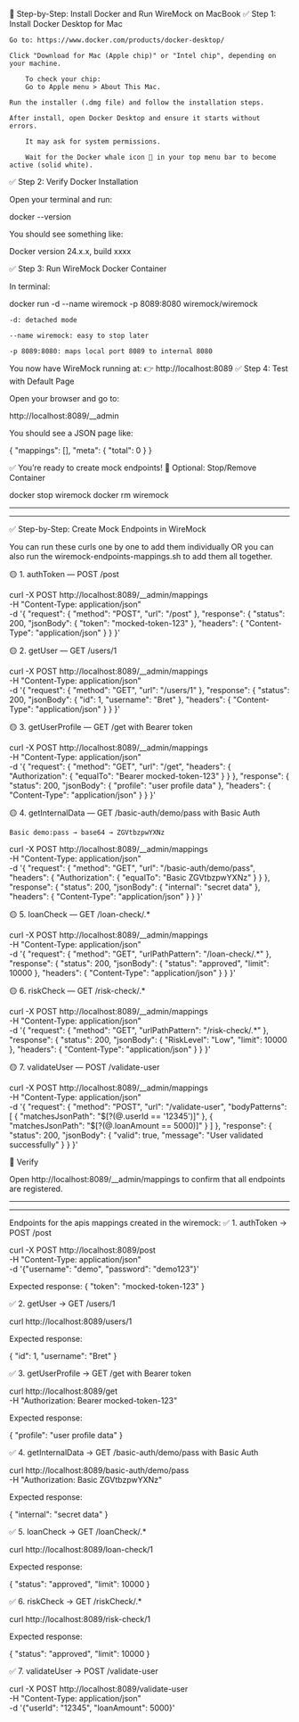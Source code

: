 🐳 Step-by-Step: Install Docker and Run WireMock on MacBook
✅ Step 1: Install Docker Desktop for Mac

    Go to: https://www.docker.com/products/docker-desktop/

    Click "Download for Mac (Apple chip)" or "Intel chip", depending on your machine.

        To check your chip:
        Go to Apple menu > About This Mac.

    Run the installer (.dmg file) and follow the installation steps.

    After install, open Docker Desktop and ensure it starts without errors.

        It may ask for system permissions.

        Wait for the Docker whale icon 🐳 in your top menu bar to become active (solid white).

✅ Step 2: Verify Docker Installation

Open your terminal and run:

docker --version

You should see something like:

Docker version 24.x.x, build xxxx

✅ Step 3: Run WireMock Docker Container

In terminal:

docker run -d --name wiremock -p 8089:8080 wiremock/wiremock

    -d: detached mode

    --name wiremock: easy to stop later

    -p 8089:8080: maps local port 8089 to internal 8080

You now have WireMock running at:
👉 http://localhost:8089
✅ Step 4: Test with Default Page

Open your browser and go to:

http://localhost:8089/__admin

You should see a JSON page like:

{
  "mappings": [],
  "meta": {
    "total": 0
  }
}

✅ You’re ready to create mock endpoints!
🧼 Optional: Stop/Remove Container

docker stop wiremock
docker rm wiremock

-------------------------------------------------------------------------------
-------------------------------------------------------------------------------


✅ Step-by-Step: Create Mock Endpoints in WireMock

You can run these curls one by one to add them individually OR you can also run the wiremock-endpoints-mappings.sh to add them all together.

🟡 1. authToken — POST /post

curl -X POST http://localhost:8089/__admin/mappings \
  -H "Content-Type: application/json" \
  -d '{
    "request": {
      "method": "POST",
      "url": "/post"
    },
    "response": {
      "status": 200,
      "jsonBody": {
        "token": "mocked-token-123"
      },
      "headers": {
        "Content-Type": "application/json"
      }
    }
  }'

🟡 2. getUser — GET /users/1

curl -X POST http://localhost:8089/__admin/mappings \
  -H "Content-Type: application/json" \
  -d '{
    "request": {
      "method": "GET",
      "url": "/users/1"
    },
    "response": {
      "status": 200,
      "jsonBody": {
        "id": 1,
        "username": "Bret"
      },
      "headers": {
        "Content-Type": "application/json"
      }
    }
  }'

🟡 3. getUserProfile — GET /get with Bearer token

curl -X POST http://localhost:8089/__admin/mappings \
  -H "Content-Type: application/json" \
  -d '{
    "request": {
      "method": "GET",
      "url": "/get",
      "headers": {
        "Authorization": {
          "equalTo": "Bearer mocked-token-123"
        }
      }
    },
    "response": {
      "status": 200,
      "jsonBody": {
        "profile": "user profile data"
      },
      "headers": {
        "Content-Type": "application/json"
      }
    }
  }'

🟡 4. getInternalData — GET /basic-auth/demo/pass with Basic Auth

    Basic demo:pass → base64 → ZGVtbzpwYXNz

curl -X POST http://localhost:8089/__admin/mappings \
  -H "Content-Type: application/json" \
  -d '{
    "request": {
      "method": "GET",
      "url": "/basic-auth/demo/pass",
      "headers": {
        "Authorization": {
          "equalTo": "Basic ZGVtbzpwYXNz"
        }
      }
    },
    "response": {
      "status": 200,
      "jsonBody": {
        "internal": "secret data"
      },
      "headers": {
        "Content-Type": "application/json"
      }
    }
  }'

🟡 5. loanCheck — GET /loan-check/.*

curl -X POST http://localhost:8089/__admin/mappings \
  -H "Content-Type: application/json" \
  -d '{
  "request": {
    "method": "GET",
    "urlPathPattern": "/loan-check/.*"
  },
  "response": {
    "status": 200,
    "jsonBody": {
        "status": "approved",
        "limit": 10000
    },
    "headers": {
      "Content-Type": "application/json"
    }
  }
}'

🟡 6. riskCheck — GET /risk-check/.*

curl -X POST http://localhost:8089/__admin/mappings \
  -H "Content-Type: application/json" \
  -d '{
  "request": {
    "method": "GET",
    "urlPathPattern": "/risk-check/.*"
  },
  "response": {
    "status": 200,
    "jsonBody": {
        "RiskLevel": "Low",
        "limit": 10000
    },
    "headers": {
      "Content-Type": "application/json"
    }
  }
}'

🟡 7. validateUser — POST /validate-user

curl -X POST http://localhost:8089/__admin/mappings \
  -H "Content-Type: application/json" \
  -d '{
  "request": {
    "method": "POST",
    "url": "/validate-user",
    "bodyPatterns": [
      {
        "matchesJsonPath": "$[?(@.userId == '12345')]"
      },
      {
        "matchesJsonPath": "$[?(@.loanAmount == 5000)]"
      }
    ]
  },
  "response": {
    "status": 200,
    "jsonBody": {
      "valid": true,
      "message": "User validated successfully"
    }
  }
}'

🔄 Verify

Open http://localhost:8089/__admin/mappings to confirm that all endpoints are registered.

-------------------------------------------------------------------------------
-------------------------------------------------------------------------------

Endpoints for the apis mappings created in the wiremock:
✅ 1. authToken → POST /post

curl -X POST http://localhost:8089/post \
  -H "Content-Type: application/json" \
  -d '{"username": "demo", "password": "demo123"}'


  Expected response:
{
  "token": "mocked-token-123"
}


✅ 2. getUser → GET /users/1

curl http://localhost:8089/users/1

Expected response:

{
  "id": 1,
  "username": "Bret"
}

✅ 3. getUserProfile → GET /get with Bearer token

curl http://localhost:8089/get \
  -H "Authorization: Bearer mocked-token-123"

Expected response:

{
  "profile": "user profile data"
}

✅ 4. getInternalData → GET /basic-auth/demo/pass with Basic Auth

curl http://localhost:8089/basic-auth/demo/pass \
  -H "Authorization: Basic ZGVtbzpwYXNz"

Expected response:

{
  "internal": "secret data"
}

✅ 5. loanCheck → GET /loanCheck/.*

curl http://localhost:8089/loan-check/1

Expected response:

{
  "status": "approved",
  "limit": 10000
}

✅ 6. riskCheck → GET /riskCheck/.*

curl http://localhost:8089/risk-check/1

Expected response:

{
  "status": "approved",
  "limit": 10000
}

✅ 7. validateUser → POST /validate-user

curl -X POST http://localhost:8089/validate-user \
  -H "Content-Type: application/json" \
  -d '{"userId": "12345", "loanAmount": 5000}'




